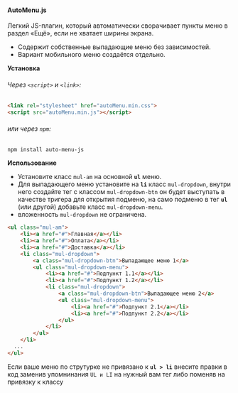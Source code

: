 #### AutoMenu.js
Легкий JS-плагин, который автоматически сворачивает пункты меню в раздел «Ещё», 
если не хватает ширины экрана.
- Содержит собственные выпадающие меню без зависимостей. 
- Вариант мобильного меню создаётся отдельно.

**Установка**
###### Через `<script>` и `<link>`:
```html
<link rel="stylesheet" href="autoMenu.min.css">
<script src="autoMenu.min.js"></script>
```

###### или через `npm`:
```npm
npm install auto-menu-js
```

**Использование**
- Установите класс `mul-am` на основной **`ul`** меню.
- Для выпадающего меню установите на **`li`** класс `mul-dropdown`, внутри него создайте тег с классом `mul-dropdown-btn` он будет выступать в качестве тригера для открытия подменю, на само подменю в тег **`ul`** (или другой) добавьте класс `mul-dropdown-menu`.
- вложенность `mul-dropdown` не ограничена.

```html
<ul class="mul-am">
    <li><a href="#">Главная</a></li>
    <li><a href="#">Оплата</a></li>
    <li><a href="#">Доставка</a></li>
    <li class="mul-dropdown">
        <a class="mul-dropdown-btn">Выпадающее меню 1</a>
        <ul class="mul-dropdown-menu">
            <li><a href="#">Подпункт 1.1</a></li>
            <li><a href="#">Подпункт 1.2</a></li>
            <li class="mul-dropdown">
                <a class="mul-dropdown-btn">Выпадающее меню 2</a>
                <ul class="mul-dropdown-menu">
                    <li><a href="#">Подпункт 2.1</a></li>
                    <li><a href="#">Подпункт 2.2</a></li>
                </ul>
            </li>
        </ul>
    </li>
  ...
</ul>
```
Если ваше меню по струтурке не привязано к **`ul > li`** внесите правки в код заменив упомнинания `UL и LI` на нужный вам тег либо поменяв на привязку к классу